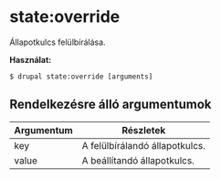 # state:override
Állapotkulcs felülbírálása.

**Használat:**
```
$ drupal state:override [arguments] 
```

## Rendelkezésre álló argumentumok
Argumentum | Részletek
---------|-------------
key | A felülbírálandó állapotkulcs.
value | A beállítandó állapotkulcs.
